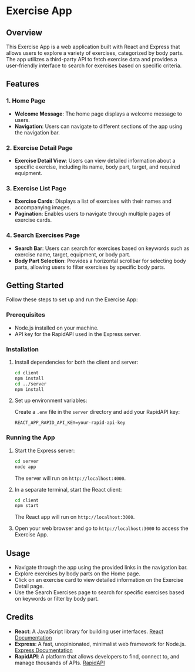 # Exercise App

## Overview

This Exercise App is a web application built with React and Express that allows users to explore a variety of exercises, categorized by body parts. The app utilizes a third-party API to fetch exercise data and provides a user-friendly interface to search for exercises based on specific criteria.

## Features

### 1. Home Page

- **Welcome Message**: The home page displays a welcome message to users.
- **Navigation**: Users can navigate to different sections of the app using the navigation bar.

### 2. Exercise Detail Page

- **Exercise Detail View**: Users can view detailed information about a specific exercise, including its name, body part, target, and required equipment.

### 3. Exercise List Page

- **Exercise Cards**: Displays a list of exercises with their names and accompanying images.
- **Pagination**: Enables users to navigate through multiple pages of exercise cards.

### 4. Search Exercises Page

- **Search Bar**: Users can search for exercises based on keywords such as exercise name, target, equipment, or body part.
- **Body Part Selection**: Provides a horizontal scrollbar for selecting body parts, allowing users to filter exercises by specific body parts.

## Getting Started

Follow these steps to set up and run the Exercise App:

### Prerequisites

- Node.js installed on your machine.
- API key for the RapidAPI used in the Express server.

### Installation

1. Install dependencies for both the client and server:

   ```bash
   cd client
   npm install
   cd ../server
   npm install
   ```

2. Set up environment variables:

   Create a `.env` file in the `server` directory and add your RapidAPI key:

   ```env
   REACT_APP_RAPID_API_KEY=your-rapid-api-key
   ```

### Running the App

1. Start the Express server:

   ```bash
   cd server
   node app
   ```

   The server will run on `http://localhost:4000`.

2. In a separate terminal, start the React client:

   ```bash
   cd client
   npm start
   ```

   The React app will run on `http://localhost:3000`.

3. Open your web browser and go to `http://localhost:3000` to access the Exercise App.

## Usage

- Navigate through the app using the provided links in the navigation bar.
- Explore exercises by body parts on the Home page.
- Click on an exercise card to view detailed information on the Exercise Detail page.
- Use the Search Exercises page to search for specific exercises based on keywords or filter by body part.

## Credits

- **React**: A JavaScript library for building user interfaces. [React Documentation](https://reactjs.org/docs/getting-started.html)
- **Express**: A fast, unopinionated, minimalist web framework for Node.js. [Express Documentation](https://expressjs.com/)
- **RapidAPI**: A platform that allows developers to find, connect to, and manage thousands of APIs. [RapidAPI](https://rapidapi.com/)
